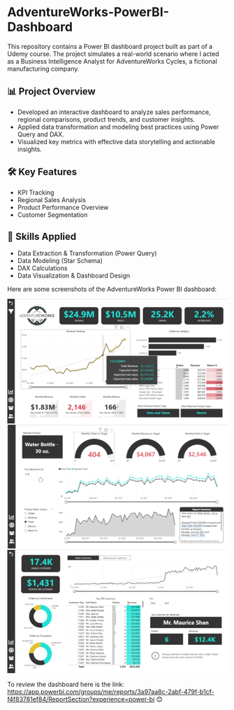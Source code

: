 # AdventureWorks-PowerBI-Dashboard

This repository contains a Power BI dashboard project built as part of a Udemy course. The project simulates a real-world scenario where I acted as a Business Intelligence Analyst for AdventureWorks Cycles, a fictional manufacturing company.

## 📊 Project Overview

- Developed an interactive dashboard to analyze sales performance, regional comparisons, product trends, and customer insights.
- Applied data transformation and modeling best practices using Power Query and DAX.
- Visualized key metrics with effective data storytelling and actionable insights.

## 🛠 Key Features

- KPI Tracking
- Regional Sales Analysis
- Product Performance Overview
- Customer Segmentation

## 🚀 Skills Applied

- Data Extraction & Transformation (Power Query)
- Data Modeling (Star Schema)
- DAX Calculations
- Data Visualization & Dashboard Design

Here are some screenshots of the AdventureWorks Power BI dashboard:


![Screenshot 1](./Screenshot1.png)
![Screenshot 2](./Screenshot2.png)
![Screenshot 3](./Screenshot3.png)

To review the dashboard here is the link: https://app.powerbi.com/groups/me/reports/3a97aa8c-2abf-479f-b1cf-f4f83781ef84/ReportSection?experience=power-bi 😊

